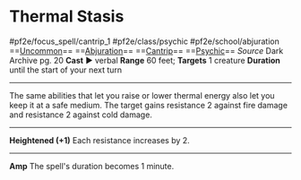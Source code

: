 # Thermal Stasis
#pf2e/focus_spell/cantrip_1 #pf2e/class/psychic #pf2e/school/abjuration 
==[Uncommon](Uncommon.md)== ==[Abjuration](Abjuration.md)== ==[Cantrip](Cantrip.md)== ==[Psychic](Psychic.md)==
*Source* Dark Archive pg. 20
**Cast** ► verbal
**Range** 60 feet; **Targets** 1 creature
**Duration** until the start of your next turn

---
The same abilities that let you raise or lower thermal energy also let you keep it at a safe medium. The target gains resistance 2 against fire damage and resistance 2 against cold damage.

<hr>

**Heightened (+1)** Each resistance increases by 2.

<hr>

**Amp** The spell's duration becomes 1 minute.